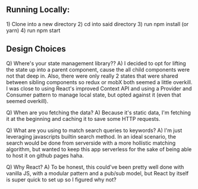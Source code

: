 <h2>Running Locally:</h2>
1) Clone into a new directory
2) cd into said directory
3) run npm install (or yarn)
4) run npm start

<h2>Design Choices</h2>
Q) Where's your state management library??
A) I decided to opt for lifting the state up into a parent component, cause the all child components were not that deep in. Also, there were only really 2 states that were shared between sibling components so redux or mobX both seemed a little overkill. I was close to using React's improved Context API and using a Provider and Consumer pattern to manage local state, but opted against it (even that seemed overkill).

Q) When are you fetching the data?
A) Because it's static data, I'm fetching it at the beginning and caching it to save some HTTP requests.

Q) What are you using to match search queries to keywords?
A) I'm just leveraging javascripts builtin search method. In an ideal scenario, the search would be done from serverside with a more hollistic matching algorithm, but wanted to keep this app serverless for the sake of being able to host it on github pages haha.

Q) Why React?
A) To be honest, this could've been pretty well done with vanilla JS, with a modular pattern and a pub/sub model, but React by itself is super quick to set up so I figured why not?
